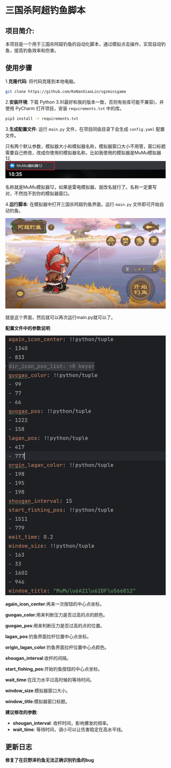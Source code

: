 # 三国杀阿超钓鱼脚本

## **项目简介**: 

本项目是一个用于三国杀阿超钓鱼的自动化脚本，通过模拟点击操作，实现自动钓鱼，提高钓鱼效率和伤害。

## **使用步骤**

1.**克隆代码**: 将代码克隆到本地电脑。

```bash
git clone https://github.com/KeNanXiaoLin/sgsminigame
```

2.**安装环境**: 下载 Python 3.9(最好和我的版本一致，否则有些库可能不兼容)，并使用 PyCharm 打开项目，安装 `requirements.txt` 中的库。

```bash
pip3 install -r requirements.txt
```

3.**生成配置文件**: 运行 `main.py` 文件，在项目同级目录下会生成 `config.yaml` 配置文件。

只有两个默认参数，模拟器大小和模拟器名称，模拟器窗口大小不用管，窗口标题需要自己修改，改成你使用的模拟器名称，比如我使用的模拟器是MuMu模拟器12,![image](images/description_images/MuMu.png)

名称就是MuMu模拟器12，如果是雷电模拟器，就改名就行了。名称一定要写对，不然找不到你的模拟器窗口。

4.**运行脚本**: 在模拟器中打开三国杀阿超钓鱼界面，运行 `main.py` 文件即可开始自动钓鱼。

![image](images/description_images/diaoyu.png)

就是这个界面，然后就可以再次运行main.py就可以了。

**配置文件中的参数说明**:

![image](images/description_images/parameters.png)



**again_icon_center**:再来一次按钮的中心点坐标。

**guogao_color**:用来判断压力是否过高的点的颜色。

**guogao_pos**:用来判断压力是否过高的点的位置。

**lagan_pos**:钓鱼界面拉杆位置中心点坐标。

**origin_lagan_color**:钓鱼界面拉杆位置中心点颜色。

**shougan_interval**:收杆的间隔。

**start_fishing_pos**:开始钓鱼按钮的中心点坐标。

**wait_time**:在压力水平过高时候的等待时间。

**window_size**:模拟器窗口大小。

**window_title**:模拟器窗口标题。

**建议修改的参数**:

- **shougan_interval**: 收杆时间，影响爆发的频率。
- **wait_time**: 等待时间，调小可以让伤害稳定在高水平线。

## 更新日志

**修复了在巨野泽钓鱼无法正确识别钓鱼的bug**
